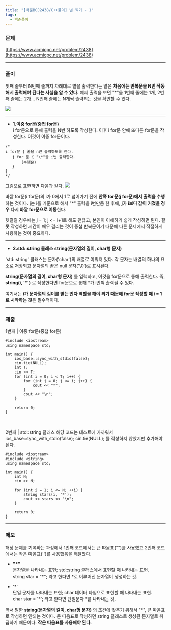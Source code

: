 ```yaml
---
title: "[백준BOJ2438/C++풀이] 별 찍기 - 1"
tags:
  - 백준풀이
---
```



### 문제
[https://www.acmicpc.net/problem/2438](https://www.acmicpc.net/problem/2438)

***

### 풀이
첫째 줄부터 N번째 줄까지 차례대로 별을 출력한다는 말은 **처음에는 반복문을 N번 작동해서 출력해야 된다는 사실을 알 수 있다.** 
예제 출력을 보면 "\*"을 1번째 줄에는 1개, 2번째 줄에는 2개... N번째 줄에는 N개씩 출력되는 것을 확인할 수 있다. <br>

![](https://velog.velcdn.com/images/doyeong0526/post/ee89de3e-51ce-4501-9c68-d1ce6a83a6dc/image.PNG)

***
- **1.이중 for문(중첩 for문)** <br>
i for문으로 통해 출력을 N번 하도록 작성한다. 이후 i for문 안에 또다른 for문을 작성한다. 이것이 이중 for문이다. 

```
/*
i for문 { 줄을 n번 출력하도록 한다.
   j for 문 { "\*"을 i번 출력한다.
       (수행문)
   }
}
*/
```

그림으로 표현하면 다음과 같다.
![](https://velog.velcdn.com/images/doyeong0526/post/63993375-d5fc-484d-b152-c61f5ec34b73/image.PNG)

바깥 for문(i for문)의 i가 0에서 1로 넘어가기 전에 **안쪽 for문(j for문)에서 출력을 수행**하는 것이다. j는 i를 기준으로 해서 "\*" 출력을 i번만큼 한 후에, **j가 i보다 값이 커졌을 경우 다시 바깥 for문으로 이동**한다.

헷갈릴 경우에는 j = 1; j <= i+1로 해도 괜찮고, 본인이 이해하기 쉽게 작성하면 된다. 잘못 작성하면 시간이 매우 걸리는 것이 중첩 반복문이기 때문에 다른 문제에서 적절하게 사용하는 것이 중요하다.
<br>
***
- **2.std::string 클래스**
**string(문자열의 길이, char형 문자)**

'std::string' 클래스는 문자('char')의 배열로 이뤄져 있다. 각 문자는 배열의 하나의 요소로 저장되고 문자열의 끝은 null 문자('\0')로 표시된다.

**string(문자열의 길이, char형 문자)** 를 입력하고, 이것을 for문으로 통해 출력한다.  즉, **string(i, '\*')** 로 작성한다면 for문으로 통해 \*가 i번씩 출력될 수 있다. 

여기서는 **i가 문자열의 길이를 받는 인자 역할을 해야 되기 때문에 for문 작성할 때 i = 1로 시작하는 것**은 필수적이다.


***
### 제출
1번째 | 이중 for문(중첩 for문)
```
#include <iostream>
using namespace std;

int main() {
	ios_base::sync_with_stdio(false);
	cin.tie(NULL);
	int T;
	cin >> T;
	for (int i = 0; i < T; i++) {
		for (int j = 0; j <= i; j++) {
			cout << "*";
		}
		cout << "\n";
	}

	return 0;
}
```
<br>

2번째 | std::string 클래스
해당 코드는 테스트에 가까워서 ios_base::sync_with_stdio(false); cin.tie(NULL); 를 작성하지 않았지만 추가해야 된다.
```
#include <iostream>
#include <string>
using namespace std;

int main() {
    int N;
    cin >> N;

    for (int i = 1; i <= N; ++i) {
        string stars(i, '*');
        cout << stars << "\n";
    }

    return 0;
}
```
***
### 메모
해당 문제를 기록하는 과정에서 1번째 코드에서는 큰 따옴표("")를 사용했고 2번째 코드에서는 작은 따옴표('')를 사용했음을 깨달았다.

- **"\*"** <br>
  문자열을 나타내는 표현; std::string 클래스에서 표현할 때 나타내는 표현.<br>
  string star = "\*"; 라고 한다면 \*로 이루어진 문자열이 생성하는 것.

- '\*' <br>
  단일 문자를 나타내는 표현; char 데이터 타입으로 표현할 때 나타내는 표현.<br>
  char star = '\*'; 라고 한다면 단일문자 \*를 나타내는 것.

앞서 말한 **string(문자열의 길이, char형 문자)** 의 조건에 맞추기 위해서 "\*", 큰 따옴표로 작성하면 안되는 것이다. 큰 따옴표로 작성하면 string 클래스로 생성된 문자열로 취급하기 때문이다. **작은 따옴표를 사용해야 된다.**
